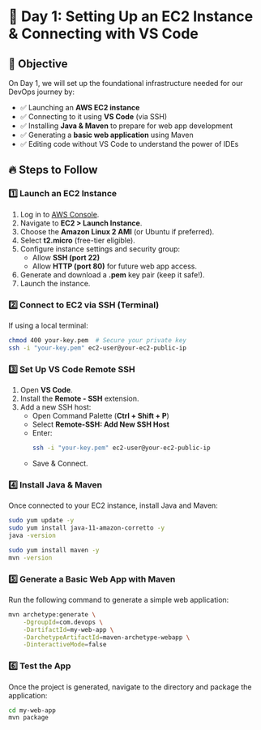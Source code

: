 # 🚀 Day 1: Setting Up an EC2 Instance & Connecting with VS Code

## 🎯 Objective
On Day 1, we will set up the foundational infrastructure needed for our DevOps journey by:
- ✅ Launching an **AWS EC2 instance**
- ✅ Connecting to it using **VS Code** (via SSH)
- ✅ Installing **Java & Maven** to prepare for web app development
- ✅ Generating a **basic web application** using Maven
- ✅ Editing code without VS Code to understand the power of IDEs

## 🔥 Steps to Follow
### 1️⃣ Launch an EC2 Instance
1. Log in to [AWS Console](https://aws.amazon.com/).
2. Navigate to **EC2 > Launch Instance**.
3. Choose the **Amazon Linux 2 AMI** (or Ubuntu if preferred).
4. Select **t2.micro** (free-tier eligible).
5. Configure instance settings and security group:
   - Allow **SSH (port 22)**
   - Allow **HTTP (port 80)** for future web app access.
6. Generate and download a **.pem** key pair (keep it safe!).
7. Launch the instance.

### 2️⃣ Connect to EC2 via SSH (Terminal)
If using a local terminal:
```sh
chmod 400 your-key.pem  # Secure your private key
ssh -i "your-key.pem" ec2-user@your-ec2-public-ip
```

### 3️⃣ Set Up VS Code Remote SSH
1. Open **VS Code**.
2. Install the **Remote - SSH** extension.
3. Add a new SSH host:
   - Open Command Palette (**Ctrl + Shift + P**)
   - Select **Remote-SSH: Add New SSH Host**
   - Enter:
     ```sh
     ssh -i "your-key.pem" ec2-user@your-ec2-public-ip
     ```
   - Save & Connect.

### 4️⃣ Install Java & Maven
Once connected to your EC2 instance, install Java and Maven:

```sh
sudo yum update -y
sudo yum install java-11-amazon-corretto -y
java -version

sudo yum install maven -y
mvn -version
```

### 5️⃣ Generate a Basic Web App with Maven
Run the following command to generate a simple web application:

```sh
mvn archetype:generate \
    -DgroupId=com.devops \
    -DartifactId=my-web-app \
    -DarchetypeArtifactId=maven-archetype-webapp \
    -DinteractiveMode=false
```

### 6️⃣ Test the App
Once the project is generated, navigate to the directory and package the application:

```sh
cd my-web-app
mvn package
```
